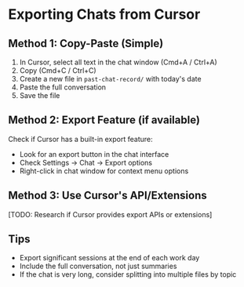 # Exporting Chats from Cursor

## Method 1: Copy-Paste (Simple)
1. In Cursor, select all text in the chat window (Cmd+A / Ctrl+A)
2. Copy (Cmd+C / Ctrl+C)
3. Create a new file in `past-chat-record/` with today's date
4. Paste the full conversation
5. Save the file

## Method 2: Export Feature (if available)
Check if Cursor has a built-in export feature:
- Look for an export button in the chat interface
- Check Settings → Chat → Export options
- Right-click in chat window for context menu options

## Method 3: Use Cursor's API/Extensions
[TODO: Research if Cursor provides export APIs or extensions]

## Tips
- Export significant sessions at the end of each work day
- Include the full conversation, not just summaries
- If the chat is very long, consider splitting into multiple files by topic

